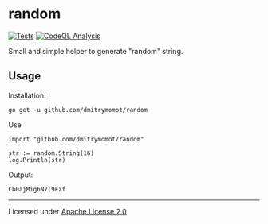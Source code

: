 # random

[![Tests](https://github.com/dmitrymomot/random/actions/workflows/go.yml/badge.svg)](https://github.com/dmitrymomot/random/actions/workflows/go.yml)
[![CodeQL Analysis](https://github.com/dmitrymomot/random/actions/workflows/codeql-analysis.yml/badge.svg)](https://github.com/dmitrymomot/random/actions/workflows/codeql-analysis.yml)

Small and simple helper to generate "random" string.

## Usage

Installation:
```
go get -u github.com/dmitrymomot/random
```
Use
```golang
import "github.com/dmitrymomot/random"

str := random.String(16)
log.Println(str)
```
Output:
```
Cb0ajMig6N7l9Fzf
```

---

Licensed under [Apache License 2.0](https://github.com/dmitrymomot/random/blob/master/LICENSE)
